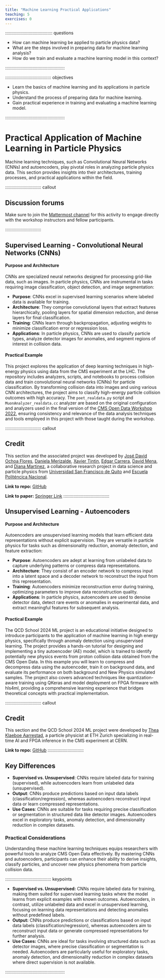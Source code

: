 ```yaml
---
title: "Machine Learning Practical Applications"
teaching: 5
exercises: 0
---
```


:::::::::::::::::::::::::::::::::::::: questions 

- How can machine learning be applied to particle physics data?
- What are the steps involved in preparing data for machine learning analysis?
- How do we train and evaluate a machine learning model in this context?

::::::::::::::::::::::::::::::::::::::::::::::::

::::::::::::::::::::::::::::::::::::: objectives

- Learn the basics of machine learning and its applications in particle physics.
- Understand the process of preparing data for machine learning.
- Gain practical experience in training and evaluating a machine learning model.

::::::::::::::::::::::::::::::::::::::::::::::::

# Practical Application of Machine Learning in Particle Physics

Machine learning techniques, such as Convolutional Neural Networks (CNNs) and autoencoders, play pivotal roles in analyzing particle physics data. This section provides insights into their architectures, training processes, and practical applications within the field.


::::::::::::::::::::::::::::: callout
## Discussion forums

Make sure to join the [Mattermost channel](https://mattermost.web.cern.ch/cmsodws2024/channels/3-machine-learning-in-hep) for this activity to engage directly with the workshop instructors and fellow participants.

:::::::::::::::::::::::::::::

## Supervised Learning - Convolutional Neural Networks (CNNs) 

#### Purpose and Architecture

CNNs are specialized neural networks designed for processing grid-like data, such as images. In particle physics, CNNs are instrumental in tasks requiring image classification, object detection, and image segmentation:

- **Purpose**: CNNs excel in supervised learning scenarios where labeled data is available for training.
- **Architecture**: They comprise convolutional layers that extract features hierarchically, pooling layers for spatial dimension reduction, and dense layers for final classification.
- **Training**: CNNs learn through backpropagation, adjusting weights to minimize classification error or regression loss.
- **Applications**: In particle physics, CNNs are used to classify particle types, analyze detector images for anomalies, and segment regions of interest in collision data.

#### Practical Example

This project explores the application of deep learning techniques in high-energy physics using data from the CMS experiment at the LHC. The repository includes analyzers, scripts, and notebooks to process collision data and train convolutional neural networks (CNNs) for particle classification. By transforming collision data into images and using various CNN architectures, the project aims to classify high-energy particle collision outcomes with high accuracy. The `poet_realdata.py` script and `MuonAnalyzer_realdata.cc` analyzer are based on the original configuration and analyzers used in the final version of the [CMS Open Data Workshop 2022](https://cms-opendata-workshop.github.io/2023-07-11-cms-open-data-workshop/), ensuring consistency and relevance of the data analysis techniques and tools employed in this project with those taught during the workshop.

::::::::::::::::::::::::::::: callout 
## Credit 
This section and the associated project was developed by [José David Ochoa Flores](https://www.linkedin.com/in/jos%C3%A9-david-ochoa-flores-907a32195/), [Daniela Merizalde](https://www.linkedin.com/in/daniela-merizalde/), [Xavier Tintin](https://www.linkedin.com/in/xavier-tintin/), [Edgar Carrera](https://www.linkedin.com/in/caredg/), [David Mena](https://www.linkedin.com/in/david-mena-76104012b/), and [Diana Martinez](https://www.linkedin.com/in/diana-martinez-mosquera-92250041/), a collaborative research project in data science and particle physics from [Universidad San Francisco de Quito](https://www.usfq.edu.ec/en) and [Escuela Politéncica Nacional](https://www.epn.edu.ec).

**Link to repo:** [GitHub](https://github.com/xaviertintin/cnn-hep-thesis/tree/main)

**Link to paper:** [Springer Link](https://link.springer.com/chapter/10.1007/978-3-031-45438-7_3)
:::::::::::::::::::::::::::::::::::::

## Unsupervised Learning - Autoencoders

#### Purpose and Architecture

Autoencoders are unsupervised learning models that learn efficient data representations without explicit supervision. They are versatile in particle physics for tasks such as dimensionality reduction, anomaly detection, and feature extraction:

- **Purpose**: Autoencoders are adept at learning from unlabeled data to capture underlying patterns or compress data representations.
- **Architecture**: They consist of an encoder network to compress input into a latent space and a decoder network to reconstruct the input from this representation.
- **Training**: Autoencoders minimize reconstruction error during training, optimizing parameters to improve data reconstruction quality.
- **Applications**: In particle physics, autoencoders are used to denoise detector data, detect rare events or anomalies in experimental data, and extract meaningful features for subsequent analysis.

#### Practical Example

The QCD School 2024 ML project is an educational initiative designed to introduce participants to the application of machine learning in high energy physics, specifically through anomaly detection using unsupervised learning. The project provides a hands-on tutorial for designing and implementing a tiny autoencoder (AE) model, which is trained to identify potentially new physics events from proton collision data obtained from the CMS Open Data. In this example you will learn to compress and decompress data using the autoencoder, train it on background data, and evaluate its performance on both background and New Physics simulated samples. The project also covers advanced techniques like quantization-aware training using QKeras and model deployment on FPGA firmware with hls4ml, providing a comprehensive learning experience that bridges theoretical concepts with practical implementation.

::::::::::::::::::::::::::::: callout 
## Credit 
This section and the QCD School 2024 ML project were developed by [Thea Klaeboe Aarrestad](https://www.linkedin.com/in/thea-klaeboe-aarrestad/), a particle physicist at ETH Zurich specializing in real-time AI and FPGA inference in the CMS experiment at CERN.

**Link to repo:** [GitHub](https://github.com/thaarres/qcd_school_ml/)
:::::::::::::::::::::::::::::

## Key Differences

- **Supervised vs. Unsupervised**: CNNs require labeled data for training (supervised), while autoencoders learn from unlabeled data (unsupervised).
- **Output**: CNNs produce predictions based on input data labels (classification/regression), whereas autoencoders reconstruct input data or learn compressed representations.
- **Use Cases**: CNNs are suitable for tasks requiring precise classification or segmentation in structured data like detector images. Autoencoders excel in exploratory tasks, anomaly detection, and dimensionality reduction in complex datasets.

### Practical Considerations

Understanding these machine learning techniques equips researchers with powerful tools to analyze CMS Open Data effectively. By mastering CNNs and autoencoders, participants can enhance their ability to derive insights, classify particles, and uncover new physics phenomena from particle collision data.

::::::::::::::::::::::::::::::::::::: keypoints 

- **Supervised vs. Unsupervised:** CNNs require labeled data for training, making them suited for supervised learning tasks where the model learns from explicit examples with known outcomes. Autoencoders, in contrast, utilize unlabeled data and excel in unsupervised learning, focusing on learning data representations and detecting anomalies without predefined labels.
- **Output:** CNNs produce predictions or classifications based on input data labels (classification/regression), whereas autoencoders aim to reconstruct input data or generate compressed representations for further analysis.
- **Use Cases:** CNNs are ideal for tasks involving structured data such as detector images, where precise classification or segmentation is needed. Autoencoders are particularly useful for exploratory tasks, anomaly detection, and dimensionality reduction in complex datasets where direct supervision is not available.

::::::::::::::::::::::::::::::::::::::::::::::::
